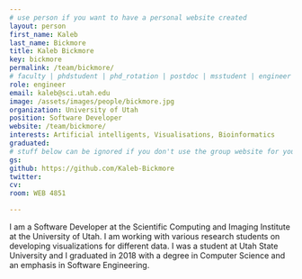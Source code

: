 ```yaml
---
# use person if you want to have a personal website created
layout: person
first_name: Kaleb
last_name: Bickmore
title: Kaleb Bickmore
key: bickmore
permalink: /team/bickmore/
# faculty | phdstudent | phd_rotation | postdoc | msstudent | engineer
role: engineer
email: kaleb@sci.utah.edu
image: /assets/images/people/bickmore.jpg
organization: University of Utah
position: Software Developer
website: /team/bickmore/
interests: Artificial intelligents, Visualisations, Bioinformatics
graduated: 
# stuff below can be ignored if you don't use the group website for your private website
gs: 
github: https://github.com/Kaleb-Bickmore
twitter: 
cv: 
room: WEB 4851

---
```

I am a Software Developer at the Scientific Computing and Imaging Institute at the University of Utah. I am working with various
research students on developing visualizations for different data. 
I was a student at Utah State University and I graduated in 2018 with a degree in Computer Science and an emphasis in Software Engineering.

